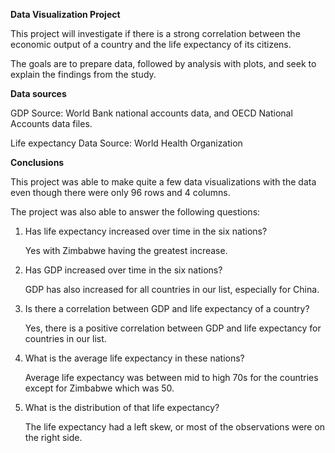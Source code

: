 **Data Visualization Project**

This project will investigate if there is a strong correlation between the economic output of a country and the life expectancy of its citizens.

The goals are to prepare data, followed by analysis with plots, and seek to explain the findings from the study.

**Data sources**

GDP Source: World Bank national accounts data, and OECD National Accounts data files.

Life expectancy Data Source: World Health Organization

**Conclusions**

This project was able to make quite a few data visualizations with the data even though there were only 96 rows and 4 columns.

The project was also able to answer the following questions:

1. Has life expectancy increased over time in the six nations?
   
      Yes with Zimbabwe having the greatest increase.
   
2. Has GDP increased over time in the six nations?

    GDP has also increased for all countries in our list, especially for China.
   
3. Is there a correlation between GDP and life expectancy of a country?
   
      Yes, there is a positive correlation between GDP and life expectancy for countries in our list.
   
4. What is the average life expectancy in these nations?
   
      Average life expectancy was between mid to high 70s for the countries except for Zimbabwe which was 50.
   
5. What is the distribution of that life expectancy?
    
      The life expectancy had a left skew, or most of the observations were on the right side.
